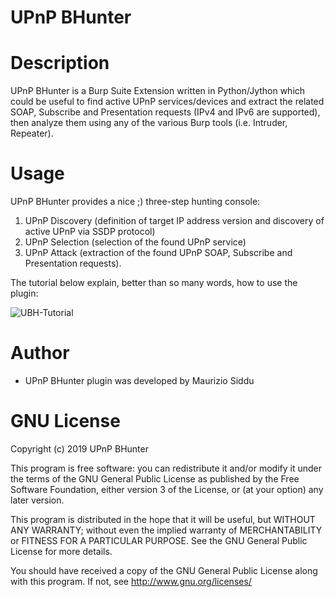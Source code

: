 UPnP BHunter
===================

# Description
UPnP BHunter is a Burp Suite Extension written in Python/Jython which could be useful to find active UPnP services/devices and extract the related SOAP, Subscribe and Presentation requests (IPv4 and IPv6 are supported), then analyze them using any of the various Burp tools (i.e. Intruder, Repeater).


# Usage
UPnP BHunter provides a nice ;) three-step hunting console: 
1. UPnP Discovery (definition of target IP address version and discovery of active UPnP via SSDP protocol)
2. UPnP Selection (selection of the found UPnP service) 
3. UPnP Attack (extraction of the found UPnP SOAP, Subscribe and Presentation requests). 

The tutorial below explain, better than so many words, how to use the plugin:

![UBH-Tutorial](ubh_tutorial.gif)


# Author
- UPnP BHunter plugin was developed by Maurizio Siddu


# GNU License
Copyright (c) 2019 UPnP BHunter

This program is free software: you can redistribute it and/or modify
it under the terms of the GNU General Public License as published by
the Free Software Foundation, either version 3 of the License, or
(at your option) any later version.

This program is distributed in the hope that it will be useful,
but WITHOUT ANY WARRANTY; without even the implied warranty of
MERCHANTABILITY or FITNESS FOR A PARTICULAR PURPOSE. See the
GNU General Public License for more details.

You should have received a copy of the GNU General Public License
along with this program.  If not, see <http://www.gnu.org/licenses/>

